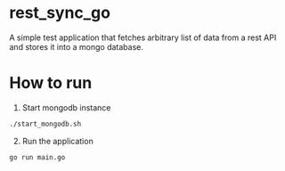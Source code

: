 # rest_sync_go

A simple test application that fetches arbitrary list of data from a rest API and stores it into a mongo database.


# How to run
1. Start mongodb instance
```sh
./start_mongodb.sh
```

2. Run the application
```sh
go run main.go
```
